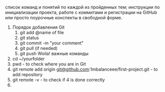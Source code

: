 список команд и понятий по каждой из пройденных тем; инструкции по инициализации проекта, работе с коммитами и регистрации на GitHub или просто поурочные конспекты в свободной форме.

1. Порядок добавления Git
   1. git add @name of file
   2. git status
   3. git commit -m "your comment"
   4. git pull (if needed)
   5. git push
   Woila!
важные команды
2. cd ~/yourfolder
3. pwd - to check where you are in Git
4. git remote add origin git@github.com:1mbalanceee/first-project.git -  to add repository
5. git remote -v - to check if 4 is done correctly
6. 
